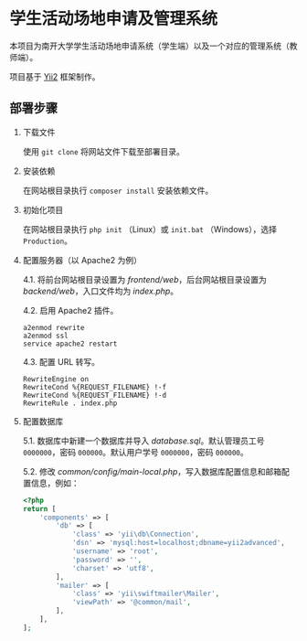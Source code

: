 # 学生活动场地申请及管理系统

本项目为南开大学学生活动场地申请系统（学生端）以及一个对应的管理系统（教师端）。

项目基于 [Yii2](https://www.yiiframework.com/) 框架制作。

## 部署步骤

1. 下载文件

    使用 `git clone` 将网站文件下载至部署目录。

2. 安装依赖

    在网站根目录执行 `composer install` 安装依赖文件。

3. 初始化项目

    在网站根目录执行 `php init` （Linux）或 `init.bat` （Windows），选择 `Production`。

4. 配置服务器（以 Apache2 为例）

    4.1. 将前台网站根目录设置为 *frontend/web*，后台网站根目录设置为 *backend/web*，入口文件均为 *index.php*。

    4.2. 启用 Apache2 插件。

    ```shell script
    a2enmod rewrite
    a2enmod ssl
    service apache2 restart
    ```

    4.3. 配置 URL 转写。

    ```apacheconfig
    RewriteEngine on
    RewriteCond %{REQUEST_FILENAME} !-f
    RewriteCond %{REQUEST_FILENAME} !-d
    RewriteRule . index.php
    ```

5. 配置数据库

    5.1. 数据库中新建一个数据库并导入 *database.sql*。默认管理员工号 `0000000`，密码 `000000`。默认用户学号 `0000000`，密码 `000000`。

    5.2. 修改 *common/config/main-local.php*，写入数据库配置信息和邮箱配置信息，例如：

    ```php
    <?php
    return [
        'components' => [
            'db' => [
                'class' => 'yii\db\Connection',
                'dsn' => 'mysql:host=localhost;dbname=yii2advanced',
                'username' => 'root',
                'password' => '',
                'charset' => 'utf8',
            ],
            'mailer' => [
                'class' => 'yii\swiftmailer\Mailer',
                'viewPath' => '@common/mail',
            ],
        ],
    ];
    ```
